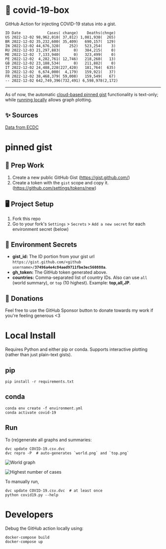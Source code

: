 # 🏥 covid-19-box

GitHub Action for injecting COVID-19 status into a gist.

```
ID Date            Cases( change)    Deaths(chnge)
US 2022-12-02 98,962,018( 37,812) 1,081,938(  265)
BR 2022-12-02 35,232,600( 35,409)   690,157(  129)
IN 2022-12-02 44,676,328(    252)   523,254(    3)
RU 2022-12-03 21,297,883(      0)   384,215(    0)
ME 2022-12-02  7,133,940(      0)   323,499(    0)
PE 2022-12-02  4,282,761( 12,746)   218,268(   13)
GB 2022-12-02 23,188,534(      0)   211,882(    0)
IT 2022-12-02 24,488,228(227,420)   181,764(  635)
ID 2022-12-02  6,674,000(  4,179)   159,921(   37)
FR 2022-12-02 38,468,379( 59,008)   159,549(   67)
-- 2022-12-02 642,749,396(732,491) 6,598,978(2,172)
```

---

As of now, the automatic [cloud-based pinned gist](#pinned-gist) functionality is text-only;
while [running locally](#local-install) allows graph plotting.

## ✨ Sources

[Data from ECDC](https://www.ecdc.europa.eu/en/publications-data/download-todays-data-geographic-distribution-covid-19-cases-worldwide)

# pinned gist

## 🎒 Prep Work
1. Create a new public GitHub Gist (https://gist.github.com/)
1. Create a token with the `gist` scope and copy it. (https://github.com/settings/tokens/new)

## 🖥 Project Setup
1. Fork this repo
1. Go to your fork's `Settings` > `Secrets` > `Add a new secret` for each environment secret (below)

## 🤫 Environment Secrets
- **gist_id:** The ID portion from your gist url `https://gist.github.com/<github username>/`**`37496a4e4c84aed9711fbe3ec560888a`**.
- **gh_token:** The GitHub token generated above.
- **countries:** Comma-separated list of country IDs. Also can use `all` (world summary), or `top` (10 highest). Example: **top,all,JP**.

## 💸 Donations

Feel free to use the GitHub Sponsor button to donate towards my work if you're feeling generous <3

# Local Install

Requires Python and either pip or conda. Supports interactive plotting (rather than just plain-text gists).

## pip

```
pip install -r requirements.txt
```

## conda

```
conda env create -f environment.yml
conda activate covid-19
```

## Run

To (re)generate all graphs and summaries:

```
dvc update COVID-19.csv.dvc
dvc repro -P  # auto-generates `world.png` and `top.png`
```

![World graph](world.png)

![Highest number of cases](top.png)

To manually run,

```
dvc update COVID-19.csv.dvc  # at least once
python covid19.py --help
```

# Developers

Debug the GitHub action locally using:

```
docker-compose build
docker-compose up
```

